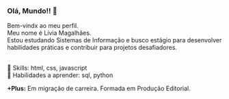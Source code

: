 ### Olá, Mundo!! 🖖
Bem-vindx ao meu perfil.
<br>Meu nome é Lívia Magalhães.
<br>Estou estudando Sistemas de Informação e busco estágio para desenvolver habilidades práticas e contribuir para projetos desafiadores. 
<p>
<br>🔭 Skills: html, css, javascript
<br>🌱 Habilidades a aprender: sql, python
</p>
<p>
<strong>+Plus:</strong>
Em migração de carreira. 
Formada em Produção Editorial.
</p>

